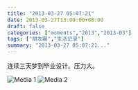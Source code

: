```yaml
---
title: "2013-03-27 05:07:21"
date: 2013-03-27T13:00:00+08:00
draft: false
categories: ["moments","2013","2013-03"]
tags: ["朋友圈","生活记录"]
summary: "2013-03-27 05:07:21..."
---
```


连续三天梦到毕业设计。压力大。

![Media 1](/Moments/photos/2013-03-27/201303270507210.jpg)
![Media 2](/Moments/photos/2013-03-27/201303270507211.jpg)
